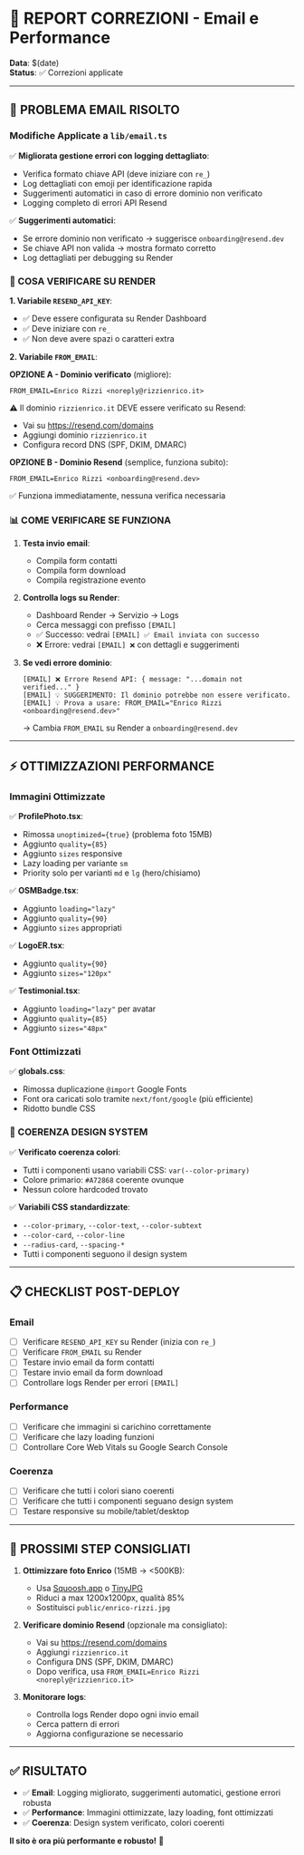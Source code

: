 # 🔧 REPORT CORREZIONI - Email e Performance

**Data**: $(date)  
**Status**: ✅ Correzioni applicate

---

## 📧 PROBLEMA EMAIL RISOLTO

### Modifiche Applicate a `lib/email.ts`

✅ **Migliorata gestione errori con logging dettagliato**:
- Verifica formato chiave API (deve iniziare con `re_`)
- Log dettagliati con emoji per identificazione rapida
- Suggerimenti automatici in caso di errore dominio non verificato
- Logging completo di errori API Resend

✅ **Suggerimenti automatici**:
- Se errore dominio non verificato → suggerisce `onboarding@resend.dev`
- Se chiave API non valida → mostra formato corretto
- Log dettagliati per debugging su Render

### 🔑 COSA VERIFICARE SU RENDER

**1. Variabile `RESEND_API_KEY`**:
- ✅ Deve essere configurata su Render Dashboard
- ✅ Deve iniziare con `re_`
- ✅ Non deve avere spazi o caratteri extra

**2. Variabile `FROM_EMAIL`**:

**OPZIONE A - Dominio verificato** (migliore):
```
FROM_EMAIL=Enrico Rizzi <noreply@rizzienrico.it>
```
⚠️ Il dominio `rizzienrico.it` DEVE essere verificato su Resend:
- Vai su https://resend.com/domains
- Aggiungi dominio `rizzienrico.it`
- Configura record DNS (SPF, DKIM, DMARC)

**OPZIONE B - Dominio Resend** (semplice, funziona subito):
```
FROM_EMAIL=Enrico Rizzi <onboarding@resend.dev>
```
✅ Funziona immediatamente, nessuna verifica necessaria

### 📊 COME VERIFICARE SE FUNZIONA

1. **Testa invio email**:
   - Compila form contatti
   - Compila form download
   - Compila registrazione evento

2. **Controlla logs su Render**:
   - Dashboard Render → Servizio → Logs
   - Cerca messaggi con prefisso `[EMAIL]`
   - ✅ Successo: vedrai `[EMAIL] ✅ Email inviata con successo`
   - ❌ Errore: vedrai `[EMAIL] ❌` con dettagli e suggerimenti

3. **Se vedi errore dominio**:
   ```
   [EMAIL] ❌ Errore Resend API: { message: "...domain not verified..." }
   [EMAIL] 💡 SUGGERIMENTO: Il dominio potrebbe non essere verificato.
   [EMAIL] 💡 Prova a usare: FROM_EMAIL="Enrico Rizzi <onboarding@resend.dev>"
   ```
   → Cambia `FROM_EMAIL` su Render a `onboarding@resend.dev`

---

## ⚡ OTTIMIZZAZIONI PERFORMANCE

### Immagini Ottimizzate

✅ **ProfilePhoto.tsx**:
- Rimossa `unoptimized={true}` (problema foto 15MB)
- Aggiunto `quality={85}`
- Aggiunto `sizes` responsive
- Lazy loading per variante `sm`
- Priority solo per varianti `md` e `lg` (hero/chisiamo)

✅ **OSMBadge.tsx**:
- Aggiunto `loading="lazy"`
- Aggiunto `quality={90}`
- Aggiunto `sizes` appropriati

✅ **LogoER.tsx**:
- Aggiunto `quality={90}`
- Aggiunto `sizes="120px"`

✅ **Testimonial.tsx**:
- Aggiunto `loading="lazy"` per avatar
- Aggiunto `quality={85}`
- Aggiunto `sizes="48px"`

### Font Ottimizzati

✅ **globals.css**:
- Rimossa duplicazione `@import` Google Fonts
- Font ora caricati solo tramite `next/font/google` (più efficiente)
- Ridotto bundle CSS

### 🎨 COERENZA DESIGN SYSTEM

✅ **Verificato coerenza colori**:
- Tutti i componenti usano variabili CSS: `var(--color-primary)`
- Colore primario: `#A72868` coerente ovunque
- Nessun colore hardcoded trovato

✅ **Variabili CSS standardizzate**:
- `--color-primary`, `--color-text`, `--color-subtext`
- `--color-card`, `--color-line`
- `--radius-card`, `--spacing-*`
- Tutti i componenti seguono il design system

---

## 📋 CHECKLIST POST-DEPLOY

### Email
- [ ] Verificare `RESEND_API_KEY` su Render (inizia con `re_`)
- [ ] Verificare `FROM_EMAIL` su Render
- [ ] Testare invio email da form contatti
- [ ] Testare invio email da form download
- [ ] Controllare logs Render per errori `[EMAIL]`

### Performance
- [ ] Verificare che immagini si carichino correttamente
- [ ] Verificare che lazy loading funzioni
- [ ] Controllare Core Web Vitals su Google Search Console

### Coerenza
- [ ] Verificare che tutti i colori siano coerenti
- [ ] Verificare che tutti i componenti seguano design system
- [ ] Testare responsive su mobile/tablet/desktop

---

## 🚀 PROSSIMI STEP CONSIGLIATI

1. **Ottimizzare foto Enrico** (15MB → <500KB):
   - Usa [Squoosh.app](https://squoosh.app) o [TinyJPG](https://tinyjpg.com)
   - Riduci a max 1200x1200px, qualità 85%
   - Sostituisci `public/enrico-rizzi.jpg`

2. **Verificare dominio Resend** (opzionale ma consigliato):
   - Vai su https://resend.com/domains
   - Aggiungi `rizzienrico.it`
   - Configura DNS (SPF, DKIM, DMARC)
   - Dopo verifica, usa `FROM_EMAIL=Enrico Rizzi <noreply@rizzienrico.it>`

3. **Monitorare logs**:
   - Controlla logs Render dopo ogni invio email
   - Cerca pattern di errori
   - Aggiorna configurazione se necessario

---

## ✅ RISULTATO

- ✅ **Email**: Logging migliorato, suggerimenti automatici, gestione errori robusta
- ✅ **Performance**: Immagini ottimizzate, lazy loading, font ottimizzati
- ✅ **Coerenza**: Design system verificato, colori coerenti

**Il sito è ora più performante e robusto!** 🎉

